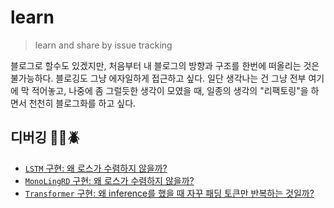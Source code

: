 # learn

> learn and share by issue tracking

블로그로 할수도 있겠지만, 처음부터 내 블로그의 방향과 구조를 한번에 떠올리는 것은 불가능하다. 블로깅도 그냥 에자일하게 접근하고 싶다. 일단 생각나는 건 그냥 전부 여기에 막 적어놓고,
나중에 좀 그럴듯한 생각이 모였을 때, 일종의 생각의 "리팩토링"을 하면서 천천히 블로그화를 하고 싶다. 


## 디버깅 🧑‍💻🪲  
- [`LSTM` 구현: 왜 로스가 수렴하지 않을까?](https://github.com/eubinecto/learn/issues/8)
- [`MonoLingRD` 구현: 왜 로스가 수렴하지 않을까?](https://github.com/eubinecto/learn/issues/7)
- [`Transformer` 구현: 왜 inference를 했을 때 자꾸 패딩 토큰만 반복하는 것일까?](https://github.com/eubinecto/learn/issues/9)
